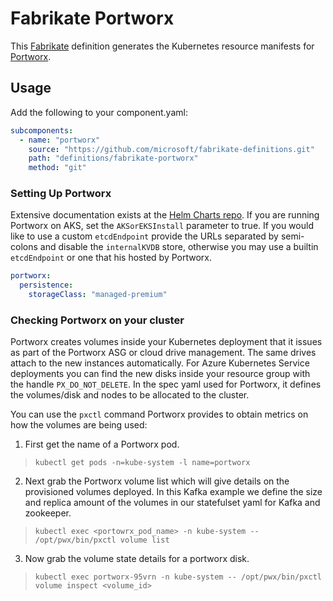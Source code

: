 # Fabrikate Portworx

This [Fabrikate](https://github.com/microsoft/fabrikate) definition generates the Kubernetes resource manifests for [Portworx](https://github.com/portworx/helm).

## Usage

Add the following to your component.yaml:

```yaml
subcomponents:
  - name: "portworx"
    source: "https://github.com/microsoft/fabrikate-definitions.git"
    path: "definitions/fabrikate-portworx"
    method: "git"
```

### Setting Up Portworx

Extensive documentation exists at the [Helm Charts repo](https://github.com/portworx/helm/tree/master/charts/portworx#configuration). If you are running Portworx on AKS, set the `AKSorEKSInstall` parameter to true. If you would like to use a custom `etcdEndpoint` provide the URLs separated by semi-colons and disable the `internalKVDB` store, otherwise you may use a builtin `etcdEndpoint` or one that his hosted by Portworx.

```yaml
portworx:
  persistence:
    storageClass: "managed-premium"
```

### Checking Portworx on your cluster

Portworx creates volumes inside your Kubernetes deployment that it issues as part of the Portworx ASG or cloud drive management. The same drives attach to the new instances automatically. For Azure Kubernetes Service deployments you can find the new disks inside your resource group with the handle `PX_DO_NOT_DELETE`. In the spec yaml used for Portworx, it defines the volumes/disk and nodes to be allocated to the cluster.

You can use the `pxctl` command Portworx provides to obtain metrics on how the volumes are being used: 
1. First get the name of a Portworx pod.

> `kubectl get pods -n=kube-system -l name=portworx`

2. Next grab the Portworx volume list which will give details on the provisioned volumes deployed. In this Kafka example we define the size and replica amount of the volumes in our statefulset yaml for Kafka and zookeeper.

> `kubectl exec <portowrx_pod_name> -n kube-system -- /opt/pwx/bin/pxctl volume list`

3. Now grab the volume state details for a portworx disk. 

> `kubectl exec portworx-95vrn -n kube-system -- /opt/pwx/bin/pxctl volume inspect <volume_id>`
